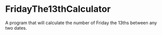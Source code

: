 # FridayThe13thCalculator
A program that will calculate the number of Friday the 13ths between any two dates.
